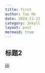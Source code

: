 ```yaml
---
title: first
author: Tao He
date: 2024-11-22
category: Jekyll
layout: post
mermaid: true
---
```

## 标题2
jjjj